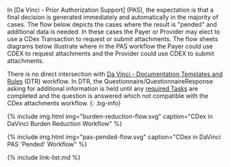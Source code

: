 

In [Da Vinci - Prior Authorization Support] (PAS), the expectation is that a final decision is generated immediately and automatically in the majority of cases.  The flow below depicts the cases where the result is "pended" and additional data is needed.  In these cases the Payer or Provider may elect to use a CDex Transaction to request or submit attachments.  The flow sheets diagrams below illustrate where in the PAS workflow the Payer could use CDEX to request attachments and the Provider could use CDEX to submit attachments.

There is no direct intersection with [Da Vinci - Documentation Templates and Rules](http://hl7.org/fhir/us/davinci-dtr/index.html) (DTR) workflow. In DTR, the Questionnaire/QuestionnaireResponse asking for additional information is held until any [required Tasks](http://hl7.org/fhir/us/davinci-dtr/specification__behaviors__task_creation.html) are completed and the question is answered which not compatible with the CDex attachments workflow.
{: .bg-info}

{% include img.html img="burden-reduction-flow.svg" caption="CDex in DaVinci Burden Reduction Workflow" %}


{% include img.html img="pas-pended-flow.svg" caption="CDex in DaVinci PAS 'Pended' Workflow" %}

{% include link-list.md %}